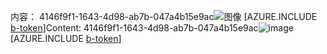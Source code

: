 <span data-ttu-id="4109f-101">内容： 4146f9f1-1643-4d98-ab7b-047a4b15e9ac![图像](2a8075c0-b350-4002-ba2a-816b55333241.png)
[AZURE.INCLUDE [b-token](7352b9fe-279c-4aeb-866c-82d35cce0e5b.md)]</span><span class="sxs-lookup"><span data-stu-id="4109f-101">Content: 4146f9f1-1643-4d98-ab7b-047a4b15e9ac![image](2a8075c0-b350-4002-ba2a-816b55333241.png)
[AZURE.INCLUDE [b-token](7352b9fe-279c-4aeb-866c-82d35cce0e5b.md)]</span></span>
